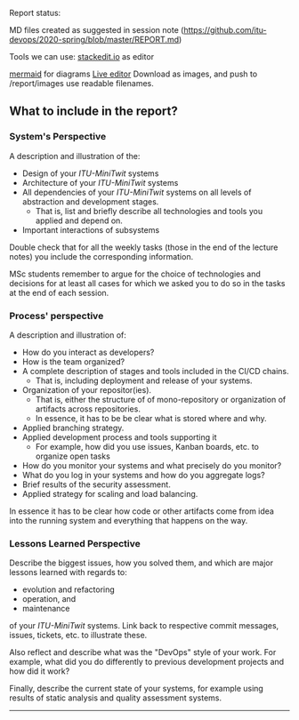 Report status:

MD files created as suggested in session note (https://github.com/itu-devops/2020-spring/blob/master/REPORT.md)

Tools we can use:
[stackedit.io](https://stackedit.io/) as editor

[mermaid](https://mermaid-js.github.io/mermaid/#/n00b-gettingStarted?id=a-basic-mermaid-user-guide-for-beginners) for diagrams
[Live editor](https://mermaid-js.github.io/mermaid-live-editor/) Download as images, and push to /report/images use readable filenames.

## What to include in the report?

### System's Perspective

A description and illustration of the:

  - Design of your _ITU-MiniTwit_ systems
  - Architecture of your _ITU-MiniTwit_ systems
  - All dependencies of your _ITU-MiniTwit_ systems on all levels of abstraction and development stages.
    - That is, list and briefly describe all technologies and tools you applied and depend on.
  - Important interactions of subsystems


Double check that for all the weekly tasks (those in the end of the lecture notes) you include the corresponding information.

MSc students remember to argue for the choice of technologies and decisions for at least all cases for which we asked you to do so in the tasks at the end of each session.


### Process' perspective

A description and illustration of:


  - How do you interact as developers?
  - How is the team organized?
  - A complete description of stages and tools included in the CI/CD chains.
    -  That is, including deployment and release of your systems.
  - Organization of your repositor(ies).
    - That is, either the structure of of mono-repository or organization of artifacts across repositories.
    - In essence, it has to be be clear what is stored where and why.
  - Applied branching strategy.
  - Applied development process and tools supporting it
    - For example, how did you use issues, Kanban boards, etc. to organize open tasks
  - How do you monitor your systems and what precisely do you monitor?
  - What do you log in your systems and how do you aggregate logs?
  - Brief results of the security assessment.
  - Applied strategy for scaling and load balancing.


In essence it has to be clear how code or other artifacts come from idea into the running system and everything that happens on the way.


### Lessons Learned Perspective

Describe the biggest issues, how you solved them, and which are major lessons learned with regards to:

  - evolution and refactoring 
  - operation, and
  - maintenance

of your _ITU-MiniTwit_ systems. Link back to respective commit messages, issues, tickets, etc. to illustrate these.


Also reflect and describe what was the "DevOps" style of your work. For example, what did you do differently to previous development projects and how did it work?



Finally, describe the current state of your systems, for example using results of static analysis and quality assessment systems.


---------
